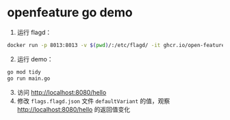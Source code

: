 # openfeature go demo

1. 运行 flagd：

```bash
docker run -p 8013:8013 -v $(pwd)/:/etc/flagd/ -it ghcr.io/open-feature/flagd:latest start --uri file:/etc/flagd/flags.flagd.json
```

2. 运行 demo：

```bash
go mod tidy
go run main.go
```

3. 访问 <http://localhost:8080/hello>
4. 修改 `flags.flagd.json` 文件 `defaultVariant` 的值，观察 <http://localhost:8080/hello> 的返回值变化
